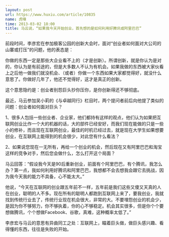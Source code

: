 ```yaml
---
layout: post
url: https://www.huxiu.com/article/10835
name: 虎嗅
time: 2013-03-02 18:00
title: 马云说，“如果我今天开始创业，首先想的是如何利用好腾讯或阿里巴巴”
---
```

前段时间，李彦宏在参加极客公园的创新大会时，面对“创业者如何面对大公司的山寨或打压”的问题，他的表态是：

你做的东西一定是那些大企业看不上的（才是创新）。所谓创新，就是你认为是对的，你认为是有前途的，但是大多数人不认为有机会。如果我做的东西被大家伙看上之后他一做我们就没机会、（或者）你做一个东西如果大家都觉得好，就没什么意思了。你做好几年了，他还不觉得好，这才是真正的创新。

这个意思隐约是：创业者别怨巨头抄你压你，是你创新得还不够彻底。

最近，马云参加吴小莉的《与卓越同行》栏目时，两个提问者前后向他提了类似的问题：创业者如何面对巨头？

1、很多人包括一些创业者、企业家，他们都持有这样的观点，他们认为如果把互联网创业比作一个大的机器的话，大的部件已经安好，而我们现在能做的只是一些小的修补，而且现在互联网创业，最佳的时机已经过去，就是现在大学生如果想要创业，在互联网上能得到的机会很少，对此您有什么看法？

2、如果说您现在一无所有，再给一个创业的机会，然后现在又有阿里巴巴和淘宝这样的竞争对手，然后您会做什么，怎么打开这个局面？

马云回答：“假设我今天是90后重新创业，前面有个阿里巴巴，有个腾讯，我怎么办？第一点，我如何利用好腾讯和阿里巴巴，我想都不会去想我会跟它去挑战，因为我今天我的能力不具备，心不能太大。”

他说，“今天在互联网的创业跟五年前不一样，五年前是我们这些又傻又天真的人在创业，聪明的人不多。现在所有的聪明人都跑到互联网上来了，要我创业，我就找到传统行业去了，传统行业现在机会很大，非常的大。不要埋怨创业的机会少，是因为你不够努力，你不够执着，你的心不够稳定。机会其实很多，但是你个个要想做腾讯，个个想做Facebook、谷歌，真难，这种概率太低了。”

李彦宏与马云的意思有异曲同工之处：互联网上，瞄着巨头做，做巨头感兴趣、看得懂的东西，往往是失败的开始。

